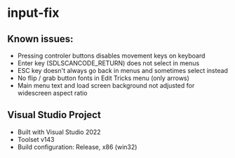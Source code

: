 # input-fix

## Known issues:

- Pressing controler buttons disables movement keys on keyboard
- Enter key (SDLSCANCODE_RETURN) does not select in menus
- ESC key doesn't always go back in menus and sometimes select instead
- No flip / grab button fonts in Edit Tricks menu (only arrows)
- Main menu text and load screen background not adjusted for widescreen aspect ratio

## Visual Studio Project

- Built with Visual Studio 2022
- Toolset v143
- Build configuration: Release, x86 (win32)